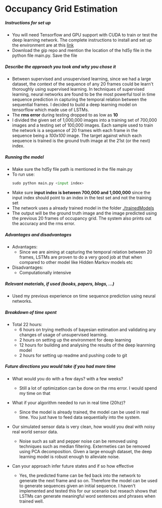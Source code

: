 # Occupancy Grid Estimation


##### Instructions for set up
* You will need Tensorflow and GPU support with CUDA to train or test the deep learning network. The complete instructions to install and set up the environment are at this [link](https://www.tensorflow.org/versions/r0.11/get_started/os_setup.html)
* Download the gip repo and mention the location of the hd5y file in the python file main.py. Save the file

##### Describe the approach you took and why you chose it
* Between supervised and unsupervised learning, since we had a large dataset, the context of the sequence of any 20 frames could be learn't thoroughly using supervised learning. In techniques of supervised learning, neural networks are found to be the most powerful tool in time sequence prediction in capturing the temporal relation between the sequential frames. I decided to build a deep learning model on tensorflow which made use of LSTMs. 
* The **rms error** during testing dropped to as low as **10**
* I divided the given set of 1,000,000 images into a training set of 700,000 images and a testing set of 100,000 images. Each sample used to train the network is a sequence of 20 frames with each frame in the sequence being a *100x100* image. The target against which each sequence is trained is the ground truth image at the 21st (or the next) index.

##### Running the model
* Make sure the hd5y file path is mentioned in the file main.py
* To run use:
  ```python
  sudo python main.py <input index>
  ```
* Make sure **input index is between 700,000 and 1,000,000** since the input index should point to an index in the test set and not the training set 
* The network uses a already trained model in the folder [./trainedModels](./trainedModels)
* The output will be the ground truth image and the image predicted using the previous 20 frames of occupancy grid. The system also prints out the accuracy and the rms error.

##### Advantages and disadvantages
* Advantages:
	* Since we are aiming at capturing the temporal relation between 20 frames, LSTMs are proven to do a very good job at that when compared to other model like Hidden Markov models etc
* Disadvantages:
	* Computationally intensive 	
	
##### Relevant materials, if used (books, papers, blogs, ...)
* Used my previous experience on time sequence prediction using neural networks.

##### Breakdown of time spent
* Total 22 hours:
  * 6 hours on trying methods of bayesian estimation and validating any changes of usage of unsupervised learning.
  * 2 hours on setting up the environment for deep learning
  * 12 hours for building and analysing the results of the deep leanrning model
  * 2 hours for setting up readme and pushing code to git

##### Future directions you would take if you had more time
* What would you do with a few days? with a few weeks?
	* Still a lot of optimization can be done on the rms error. I would spend my time on that
    
* What if your algorithm needed to run in real time (20hz)?
	* Since the model is already trained, the model can be used in real time. You just have to feed data sequentially into the system.
* Our simulated sensor data is very clean, how would you deal with noisy real world sensor data.
	* Noise such as salt and pepper noise can be removed using techniques such as median filtering. Extermeties can be removed using PCA decomposition. Given a large enough dataset, the deep learning model is robust enough to alleviate noise. 
* Can your approach infer future states and if so how effective
	* Yes, the predicted frame can be fed back into the network to generate the next frame and so on. Therefore the model can be used to generate sequences given an initial sequence. I haven't implemented and tested this for our scenario but reseach shows that LSTMs can generate meaningful word sentences and phrases when trained well.